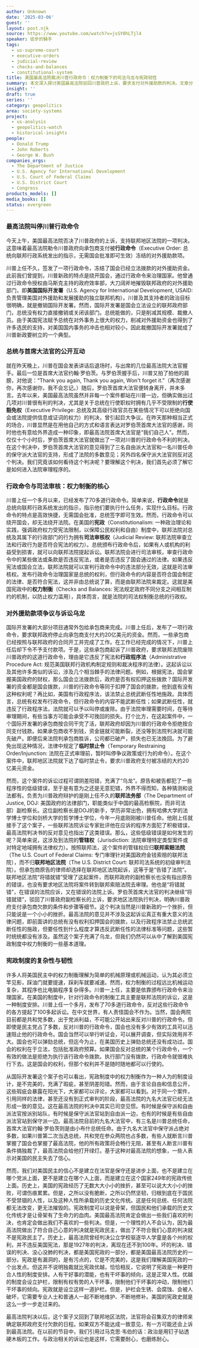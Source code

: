 ```yaml
---
author: Unknown
date: '2025-03-06'
guest: ''
layout: post.njk
source: https://www.youtube.com/watch?v=jsSY0hLTjl4
speaker: 徒步的騎手
tags:
  - us-supreme-court
  - executive-orders
  - judicial-review
  - checks-and-balances
  - constitutional-system
title: 美国最高法院裁决川普行政命令：权力制衡下的司法乌龙与宪政韧性
summary: 本文深入探讨美国最高法院驳回川普政府上诉，要求支付对外援助款的判决。文章分析了川普通过行政命令施政的特点，以及联邦法院如何通过司法审核权制衡总统权力。同时，揭示了该案件中出现的程序性“乌龙”，并以此为例阐释了美国宪政制度中权力制衡的复杂性、不完美性及其韧性，强调了国民与历史文化传统在维护民主中的核心作用。
insight: ''
draft: true
series: ''
category: geopolitics
area: society-systems
project:
  - us-analysis
  - geopolitics-watch
  - historical-insights
people:
  - Donald Trump
  - John Roberts
  - George W. Bush
companies_orgs:
  - The Department of Justice
  - U.S. Agency for International Development
  - U.S. Court of Federal Claims
  - U.S. District Court
  - Congress
products_models: []
media_books: []
status: evergreen
---
```


### 最高法院叫停川普行政命令

今天上午，美国最高法院否决了川普政府的上诉，支持联邦地区法院的一项判决。这意味着最高法院勒令川普政府向承包商支付被**行政命令**（Executive Order: 总统向联邦行政系统发出的指示，无需国会批准即可生效）冻结的对外援助款项。

川普上任不久，签发了一项行政命令，冻结了国会已经立法拨款的对外援助资金。此前我们曾提到，川普新政的特点是绕开国会，通过行政命令来治理国家。他曾通过行政命令授权由马斯克主持的政府效率部，大刀阔斧地摧毁联邦政府的对外援助部门，即**美国国际开发署**（U.S. Agency for International Development, USAID: 负责管理美国对外援助和发展援助的独立联邦机构）。川普及其支持者的政治目标很明确，就是撤销国际开发署。然而，国际开发署是国会立法设立的联邦政府部门，总统没有权力直接撤销或关闭该部门。总统能做的，只是削减其规模、裁撤人员。由于美国宪法赋予总统在对外事务上很大的权力，削减对外援助资金也得到了许多选民的支持，对美国国内事务的冲击也相对较小，因此裁撤国际开发署就成了川普新政要树立的一个典型。

### 总统与首席大法官的公开互动

就在昨天晚上，川普在国会发表讲话后退场时，与出席的几位最高法院大法官握手。最后一位是首席大法官约翰·罗伯茨。与罗伯茨握手后，川普又拍了拍他的肩膀，对他说：“Thank you again, Thank you again, Won't forget it.”（再次感谢你，再次感谢你，我不会忘记。）随后，罗伯茨首席大法官便转身离开，并未多言。去年以来，美国最高法院虽然并非每一个案件都站在川普一边，但确实做出过几项对川普很有利的判决，尤其是关于总统在行使职权时拥有几乎不受限制的**行使豁免权**（Executive Privilege: 总统及其高级行政官员在某些情况下可以拒绝向国会或法院提供信息或证词的权力）的判决，曾引起巨大争议。在昨天那种相当正式的场合，川普显然是在用他自己的方式和语言表达对罗伯茨首席大法官的感谢，同时他也有意给外界造成一种印象，即最高法院首席大法官是“我们自己人”。然而，仅仅十个小时后，罗伯茨首席大法官就做出了一项对川普的行政命令不利的判决。在这个判决中，罗伯茨首席大法官的意见得到了三名自由派大法官和一名川普任命的保守派大法官的支持，形成了法院的多数意见；另外四名保守派大法官则反对这个判决。我们究竟该如何看待这个判决呢？要理解这个判决，我们首先必须了解它是如何进入法院审理程序的。

### 行政命令与司法审核：权力制衡的核心

川普上任一个多月以来，已经发布了70多道行政命令。简单来说，**行政命令**就是总统向联邦行政系统发出的指示，指示他们要执行什么任务，实现什么目标。行政命令的特点是高效快捷，无需国会批准，总统签字即可生效。然而，行政命令可以绕开国会，却无法绕开法院。在美国的**宪政**（Constitutionalism: 一种政治理论和实践，强调政府权力受宪法限制，以保障公民权利和自由）制度中，联邦法院对总统及其属下的行政部门的行为拥有**司法审核权**（Judicial Review: 联邦法院审查立法和行政行为是否符合宪法的权力）。总统颁布行政命令后，如果有人或机构的利益受到损害，就可以向联邦法院提起诉讼。联邦法院会进行司法审核，审查行政命令中的某些做法或条款是否违反宪法，或者是否违反了国会通过的法律。如果违反宪法或国会立法，联邦法院就可以宣判行政命令中的违法部分无效，这就是司法审核权。发布行政命令治理国家是总统的权利，但行政命令的内容是否符合国会制定的法律、是否符合宪法，这并非由总统说了算，而是由联邦法院来裁定。这就是美国宪政中的**权力制衡**（Checks and Balances: 宪法规定政府不同分支之间相互制约的机制，以防止权力滥用），具体而言，就是法院的司法权制衡总统的行政权。

### 对外援助款项争议与诉讼乌龙

国际开发署的大部分项目通常外包给承包商来完成。川普上任后，发布了一项行政命令，要求联邦政府停止向承包商支付大约20亿美元的资金。然而，一些承包商已经按照与联邦政府的合同开工并完成了工作。在工作已经完成的情况下，川普上任后却下令不予支付款项。于是，这些承包商起诉了川普政府，要求联邦法院废除川普政府的这道行政命令，理由是它违反了宪法和**行政程序法**（Administrative Procedure Act: 规范美国联邦行政机构制定规则和裁决程序的法律）。这起诉讼以及其他许多类似的诉讼，涉及几个相当棘手的法律问题。例如，根据宪法，国会掌握美国政府的财权，那么国会立法拨款后，政府是否有权扣押这些拨款？国际开发署的资金都是国会拨款，川普的行政命令等同于扣押了国会的拨款，他到底有没有这种权利呢？再比如，美国有行政程序法，该法禁止总统武断任性地施政。具体而言，总统有权发布行政命令，但行政命令的内容不能武断任性；如果武断任性，就违反了行政程序法，法院就可以予以叫停或废除。由于法院审理需要时间，在等待审理期间，有些当事方可能会承受不可挽回的损失。打个比方，在这起案件中，一个国际开发署的承包商按合同干完了活，联邦政府却因为川普的行政命令拒绝按合同支付钱款。如果承包商收不到钱，资金链就可能断裂，还没等到法院判决就可能先破产。即便后来法院判承包商胜诉，公司都已破产，损失也已无法挽回。为了避免出现这种情况，法律中规定了**临时禁止令**（Temporary Restraining Order/Injunction: 法院在正式审理前，暂时叫停争议政策或行为的命令）。在这个案件中，联邦地区法院就下达了临时禁止令，要求川普政府支付被冻结的大约20亿美元资金。

然而，这个案件的诉讼过程可谓阴差阳错，充满了“乌龙”。原告和被告都犯了一些程序性的低级错误，至于是有意为之还是无意犯错，外界不得而知，各种猜测和说法都有。负责为川普政府辩护的是刚上任不久的**联邦法务部**（The Department of Justice, DOJ: 美国政府的法律部门，职能类似于中国的最高检察院，而非司法部）副检察长。这位副检察长是DOJ的新手，学历非常出色，拥有哈佛大学的法学博士学位和剑桥大学的哲学博士学位，今年一月底刚刚被川普任命。他刚上任就接手了这个案子，一些联邦法院诉讼专家批评他在应诉的程序方面犯了积极错误，最高法院判决书的反对意见也指出了这类错误。那么，这些低级错误是如何发生的呢？简单来说，这涉及到法院的**管辖权**（Jurisdiction: 法院审理特定类型案件或对特定地域拥有法律权力）。按照联邦法，这个案件的管辖权应归**联邦索赔法院**（The U.S. Court of Federal Claims: 专门审理针对美国政府金钱索赔的联邦法院），而不归**联邦地区法院**（The U.S. District Court: 联邦司法系统的初级审判法院）。但承包商原告的律师却选择在联邦地区法院起诉，这等于是“告错了法院”。联邦地区法院“将错就错”受理了这起案件，而联邦政府的副检察长也没有指出原告的错误，也没有要求地区法院将案件转到联邦索赔法院去审理。他也是“将错就错”，在错误的法院应诉，又在错误的法院上诉。罗伯茨首席大法官的判决继续“将错就错”，驳回了川普政府副检察长的上诉，要求地区法院执行判决，明确川普政府支付承包商欠款的条件和步骤等细节。这个判决当然是川普新政的一个挫折，但只能说是一个小小的挫折。最高法院的意见并不涉及这起诉讼真正有重大意义的法律问题，即前面讲的总统有没有权利扣押国会的拨款，以及行政程序法禁止总统武断任性的施政，但要任性到什么程度才算违反武断任性的法律标准等问题，这些暂时统统都没有涉及。虽然这个案子充满了乌龙，但我们仍然可以从中了解到美国宪政制度中权力制衡的一些基本道理。

### 宪政制度的复杂性与韧性

许多人将美国民主中的权力制衡理解为简单的机械原理或机械运动，认为其必须立竿见影，踩油门就要提速，踩刹车就要减速。然而，权力制衡的过程远比机械运动复杂，其程序也比电脑程序复杂得多。川普一上任，主要是依靠颁布行政命令来治理国家。在美国的制度中，针对行政命令的制衡工具主要是联邦法院的诉讼，这是一种制度安排。川普上任一个多月，发布了70多道行政命令，反对这些行政命令的各方提起了100多起诉讼。在中文世界，有人责怪国会不作为。当然，国会两院目前都是共和党多数，出于党派利益，不可能公开站出来反对川普的行政命令。但即使是民主党占了多数，反对川普的行政命令，国会也没有多少有效的工具可以迅速阻止他的行政命令。国会当然可以举行听证会，可以展开调查，但实际效用并不大。国会也可以弹劾总统，但迄今为止，在美国历史上弹劾总统还没有成功过。国会的权利在于立法，包括批准政府预算。如果国会反对总统的某个行政命令，一个有效的做法是拒绝为执行该行政命令拨款。执行部门没有拨款，行政命令就很难执行下去。这是国会的权利，但那个权利并不是随时随地都可以行使的。

从国际开发署这个案子也可以看出，宪政制度中的权力制衡作为一种人为的制度设计，是不完美的，充满了瑕疵，甚至阴差阳错。然而，由于言论自由和信息公开，这些瑕疵会暴露在阳光下，大家都可以评论，大家都可以看到。对于同一个案件，引用同样的法律，甚至还没有到正式审判的阶段，最高法院的九名大法官已经无法形成一致的意见。这在最高法院的判决中其实已司空见惯。有时候是保守派和自由派法官按派别站队，有时候是保守派法官站到自由派一边，也有的时候是有些自由派法官站到保守派一边。最高法院目前的九名大法官中，有三名是川普总统任命，首席大法官约翰·罗伯茨则是由小布什总统任命。由于九名大法官中保守派占绝对多数，如果川普第二次当选总统，共和党在参众两院也占多数，有些人就断言川普掌握了国会也掌握了最高法院，他的所有政策将会畅行无阻，甚至有人断言川普有条件搞独裁了，最高法院会给他打开绿灯。基于这种对最高法院的想象，一些人表示对美国的民主失去了信心。

然而，我们对美国民主的信心不是建立在法官是保守还是进步上面，也不是建立在哪个党派上面，更不是建立在哪个人上面，而是建立在这个国家249年的宪政传统上面。历史上，美国的宪政经历了无数大大小小的挫折，甚至可以说大大小小的挫败，可谓伤痕累累。但是，之所以没有脆断，之所以仍然坚韧，归根到底在于国民不受禁锢的人性，以及这种人性所承载的历史文化传统。这是任何总统、任何法院都无法改变，更无法摧毁的。宪政制度可以说是骨架，但国民和他们承载的历史文化传统才是让骨架有了生命力的血肉。美国最高法院肯定会做出一些我们喜欢的判决，也肯定会做出我们不喜欢的一些判决。但是，一个理性的人不会认为，因为最高法院做出了符合自己心意的判决就是宪政民主，做出了不符合我们心意的判决就不是宪政民主了。历史上，最高法院曾经判决公立学校驱逐华人学童是各个州的权利，并不违反美国宪法，那是1927年的判决，离现在还不到100年。坏的判决、错误的判决、没心没肺的判决，都是美国宪政的一部分，都是美国最高法院历史的一部分。宪政是有漏洞的，是有污点的，它是不完美的，这是我们理解美国宪政的一个出发点。但这并不说明独裁就比宪政优越，恰恰相反，它说明了宪政是一种更符合人性的制度安排。人有干好事的潜能，也有干坏事的倾向，这是正常人性。优越的制度会设立护栏，限制有权有势的人干坏事，限制他们干坏事的冲动，限制他们干坏事的倾向。宪政就是设立这样一道护栏。但是，护栏会生锈、会腐蚀、会被人破坏，它需要专业人士和普通人一起不断地维护、不断地修补。美国的宪政史就是这么一步一步走过来的。

最高法院判决以后，这个案子又回到了联邦地区法院，法官将会召集双方的律师来确定联邦政府支付欠款的日程。如果双方不能达成一致意见，有一方可能还会上诉到最高法院。在以前的节目中，我们引用过马克思·韦伯的话：政治是用钉子钻透硬木板的工作。与政治相关的诉讼也是这样，它需要耐心，也磨练耐心。